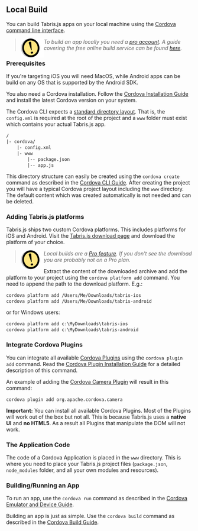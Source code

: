 ---
---
## Local Build

You can build Tabris.js apps on your local machine using the [Cordova command line interface](http://cordova.apache.org/docs/en/edge/guide_cli_index.md.html#The%20Command-Line%20Interface).

> <img align="left" src="img/note.png"> <i>To build an app locally you need a [pro account](https://tabrisjs.com/pricing/). A guide covering the free online build service can be found [here](build.md).</i>

### Prerequisites

If you're targeting iOS you will need MacOS, while Android apps can be build on any OS that is supported by the Android SDK.

You also need a Cordova installation. Follow the [Cordova Installation Guide](http://cordova.apache.org/docs/en/edge/guide_cli_index.md.html#The%20Command-Line%20Interface_installing_the_cordova_cli) and install the latest Cordova version on your system.

The Cordova CLI expects a [standard directory layout](https://cordova.apache.org/docs/en/4.0.0/guide_cli_index.md.html#The%20Command-Line%20Interface_create_the_app). That is, the `config.xml` is required at the root of the project and a `www` folder must exist which contains your actual Tabris.js app.
```
/
|- cordova/
    |- config.xml
    |- www
        |-- package.json
        |-- app.js
```

This directory structure can easily be created using the `cordova create` command as described in the [Cordova CLI Guide](http://cordova.apache.org/docs/en/edge/guide_cli_index.md.html#The%20Command-Line%20Interface_create_the_app). After creating the project you will have a typical Cordova project layout including the `www` directory. The default content which was created automatically is not needed and can be deleted.

### Adding Tabris.js platforms

Tabris.js ships two custom Cordova platforms. This includes platforms for iOS and Android. Visit the [Tabris.js download page](https://tabrisjs.com/download) and download the platform of your choice.

> <img align="left" src="img/note.png"> <i>Local builds are a [Pro feature](https://tabrisjs.com/pricing/). If you don't see the download you are probably not on a Pro plan.</i>

Extract the content of the downloaded archive and add the platform to your project using the `cordova platform add` command. You need to append the path to the download platform. E.g.:

```
cordova platform add /Users/Me/Downloads/tabris-ios
cordova platform add /Users/Me/Downloads/tabris-android
```
or for Windows users:
```
cordova platform add c:\MyDownloads\tabris-ios
cordova platform add c:\MyDownloads\tabris-android
```

### Integrate Cordova Plugins

You can integrate all available [Cordova Plugins](http://plugins.cordova.io/#/) using the `cordova plugin add` command. Read the [Cordova Plugin Installation Guide](http://cordova.apache.org/docs/en/edge/guide_cli_index.md.html#The%20Command-Line%20Interface_add_plugin_features) for a detailed description of this command.

An example of adding the [Cordova Camera Plugin](http://plugins.cordova.io/#/package/org.apache.cordova.camera) will result in this command:
```
cordova plugin add org.apache.cordova.camera
```

**Important:** You can install all available Cordova Plugins. Most of the Plugins will work out of the box but not all. This is because Tabris.js uses a **native UI** and **no HTML5**. As a result all Plugins that manipulate the DOM will not work.

### The Application Code

The code of a Cordova Application is placed in the `www` directory. This is where you need to place your Tabris.js project files (`package.json`, `node_modules` folder, and all your own modules and resources).

### Building/Running an App

To run an app, use the `cordova run` command as described in the [Cordova Emulator and Device Guide](http://cordova.apache.org/docs/en/edge/guide_cli_index.md.html#The%20Command-Line%20Interface_test_the_app_on_an_emulator_or_device).

Building an app is just as simple. Use the `cordova build` command as described in the [Cordova Build Guide](http://cordova.apache.org/docs/en/edge/guide_cli_index.md.html#The%20Command-Line%20Interface_build_the_app).

